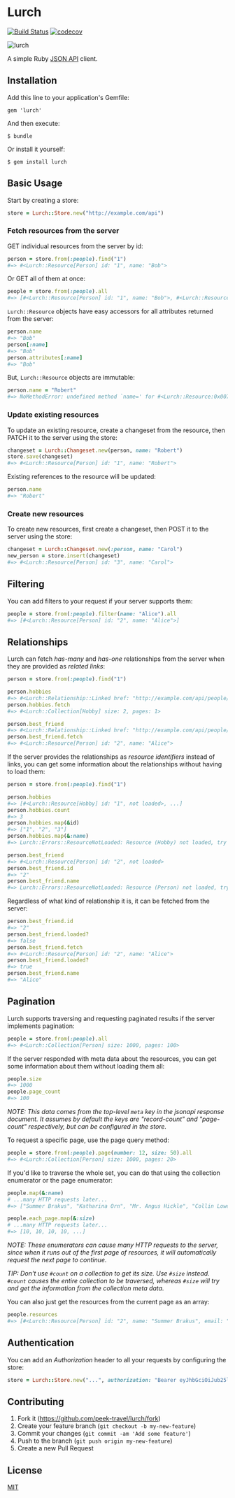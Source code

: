# Lurch
[![Build Status](https://travis-ci.com/peek-travel/lurch.svg?token=EE31hyxwr1Gpyes7CKcT&branch=master)](https://travis-ci.com/peek-travel/lurch) [![codecov](https://codecov.io/gh/peek-travel/lurch/branch/master/graph/badge.svg)](https://codecov.io/gh/peek-travel/lurch)

![lurch](https://cloud.githubusercontent.com/assets/221693/19378217/48fd6a9e-91a0-11e6-9085-3383efb20d72.gif)

A simple Ruby [JSON API](http://jsonapi.org/) client.

## Installation

Add this line to your application's Gemfile:

```
gem 'lurch'
```

And then execute:

```
$ bundle
```

Or install it yourself:

```
$ gem install lurch
```

## Basic Usage

Start by creating a store:

```ruby
store = Lurch::Store.new("http://example.com/api")
```

### Fetch resources from the server

GET individual resources from the server by id:

```ruby
person = store.from(:people).find("1")
#=> #<Lurch::Resource[Person] id: "1", name: "Bob">
```

Or GET all of them at once:

```ruby
people = store.from(:people).all
#=> [#<Lurch::Resource[Person] id: "1", name: "Bob">, #<Lurch::Resource[Person] id: "2", name: "Alice">]
```

`Lurch::Resource` objects have easy accessors for all attributes returned from the server:

```ruby
person.name
#=> "Bob"
person[:name]
#=> "Bob"
person.attributes[:name]
#=> "Bob"
```

But, `Lurch::Resource` objects are immutable:

```ruby
person.name = "Robert"
#=> NoMethodError: undefined method `name=' for #<Lurch::Resource:0x007fe62c848fb8>
```

### Update existing resources

To update an existing resource, create a changeset from the resource, then PATCH it to the server using the store:

```ruby
changeset = Lurch::Changeset.new(person, name: "Robert")
store.save(changeset)
#=> #<Lurch::Resource[Person] id: "1", name: "Robert">
```

Existing references to the resource will be updated:

```ruby
person.name
#=> "Robert"
```

### Create new resources

To create new resources, first create a changeset, then POST it to the server using the store:

```ruby
changeset = Lurch::Changeset.new(:person, name: "Carol")
new_person = store.insert(changeset)
#=> #<Lurch::Resource[Person] id: "3", name: "Carol">
```

## Filtering

You can add filters to your request if your server supports them:

```ruby
people = store.from(:people).filter(name: "Alice").all
#=> [#<Lurch::Resource[Person] id: "2", name: "Alice">]
```

## Relationships

Lurch can fetch *has-many* and *has-one* relationships from the server when they are provided as *related links*:

```ruby
person = store.from(:people).find("1")

person.hobbies
#=> #<Lurch::Relationship::Linked href: "http://example.com/api/people/1/friends">
person.hobbies.fetch
#=> #<Lurch::Collection[Hobby] size: 2, pages: 1>

person.best_friend
#=> #<Lurch::Relationship::Linked href: "http://example.com/api/people/1/best-friend">
person.best_friend.fetch
#=> #<Lurch::Resource[Person] id: "2", name: "Alice">
```

If the server provides the relationships as *resource identifiers* instead of links, you can get some information about the relationships without having to load them:

```ruby
person = store.from(:people).find("1")

person.hobbies
#=> [#<Lurch::Resource[Hobby] id: "1", not loaded>, ...]
person.hobbies.count
#=> 3
person.hobbies.map(&id)
#=> ["1", "2", "3"]
person.hobbies.map(&:name)
#=> Lurch::Errors::ResourceNotLoaded: Resource (Hobby) not loaded, try calling #fetch first.

person.best_friend
#=> #<Lurch::Resource[Person] id: "2", not loaded>
person.best_friend.id
#=> "2"
person.best_friend.name
#=> Lurch::Errors::ResourceNotLoaded: Resource (Person) not loaded, try calling #fetch first.
```

Regardless of what kind of relationship it is, it can be fetched from the server:

```ruby
person.best_friend.id
#=> "2"
person.best_friend.loaded?
#=> false
person.best_friend.fetch
#=> #<Lurch::Resource[Person] id: "2", name: "Alice">
person.best_friend.loaded?
#=> true
person.best_friend.name
#=> "Alice"
```

## Pagination

Lurch supports traversing and requesting paginated results if the server implements pagination:

```ruby
people = store.from(:people).all
#=> #<Lurch::Collection[Person] size: 1000, pages: 100>
```

If the server responded with meta data about the resources, you can get some information about them without loading them all:

```ruby
people.size
#=> 1000
people.page_count
#=> 100
```

*NOTE: This data comes from the top-level `meta` key in the jsonapi response document.  It assumes by default the keys are "record-count" and "page-count" respectively, but can be configured in the store.*

To request a specific page, use the page query method:

```ruby
people = store.from(:people).page(number: 12, size: 50).all
#=> #<Lurch::Collection[Person] size: 1000, pages: 20>
```

If you'd like to traverse the whole set, you can do that using the collection enumerator or the page enumerator:

```ruby
people.map(&:name)
# ...many HTTP requests later...
#=> ["Summer Brakus", "Katharina Orn", "Mr. Angus Hickle", "Collin Lowe PhD", "Kaylie Larson", ...]

people.each_page.map(&:size)
# ...many HTTP requests later...
#=> [10, 10, 10, 10, ...]
```

*NOTE: These enumerators can cause many HTTP requests to the server, since when it runs out of the first page of resources, it will automatically request the next page to continue.*

*TIP: Don't use `#count` on a collection to get its size.  Use `#size` instead.  `#count` causes the entire collection to be traversed, whereas `#size` will try and get the information from the collection meta data.*

You can also just get the resources from the current page as an array:

```ruby
people.resources
#=> [#<Lurch::Resource[Person] id: "2", name: "Summer Brakus", email: "summerb2b@kiehnhirthe.info", twitter: "@summerb2b">, ...]
```

## Authentication

You can add an *Authorization* header to all your requests by configuring the store:

```ruby
store = Lurch::Store.new("...", authorization: "Bearer eyJhbGciOiJub25lIiwidHlwIjoiSldUIn0.eyJzdWIiOjEsIm5hbWUiOiJCb2IifQ.")
```

## Contributing

1.  Fork it (<https://github.com/peek-travel/lurch/fork>)
2.  Create your feature branch (`git checkout -b my-new-feature`)
3.  Commit your changes (`git commit -am 'Add some feature'`)
4.  Push to the branch (`git push origin my-new-feature`)
5.  Create a new Pull Request

## License

[MIT](LICENSE)
